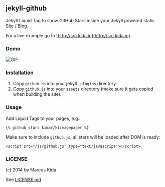 ## jekyll-github

Jekyll Liquid Tag to show GitHub Stars inside your Jekyll powered static Site / Blog.

For a live example go to [http://src.kida.io](http://src.kida.io).

### Demo

![GIF](http://s.kida.io/jekyll-github-stars.gif)

### Installation

1. Copy `github.rb` into your jekyll `_plugins` directory.
2. Copy `github.js` into your `assets` directory (make sure it gets copied when building the site).

### Usage

Add Liquid Tags to your pages, e.g.:

```
{% github_stars kimar/kiimagepager %}
```

Make sure to include `github.js`, all stars will be loaded after DOM is ready:

```
<script src="/js/github.js" type="text/javascript"></script>
```

### LICENSE
(c) 2014 by Marcus Kida

See [LICENSE.md](LICENSE.md)
